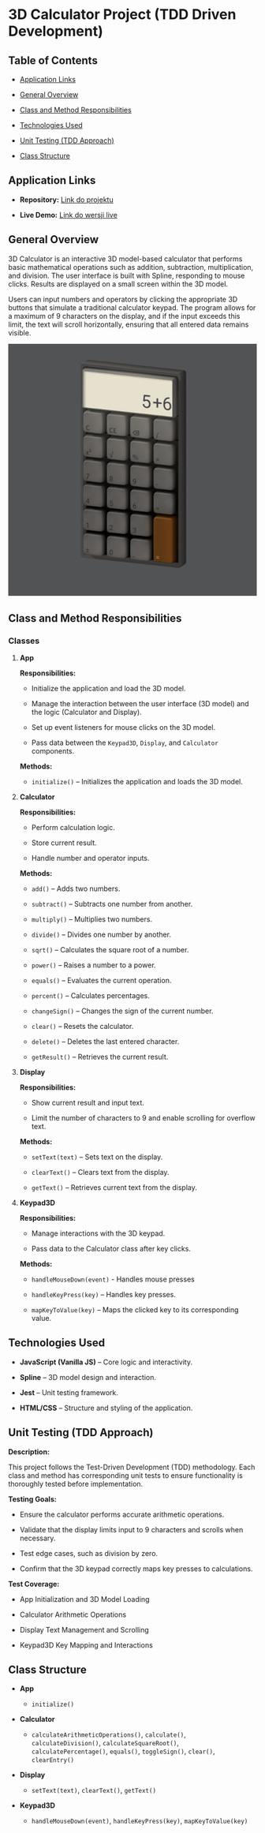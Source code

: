 # 3D Calculator Project (TDD Driven Development)

## Table of Contents

- [Application Links](#application-links)

- [General Overview](#general-overview)

- [Class and Method Responsibilities](#class-and-method-responsibilities)

- [Technologies Used](#technologies-used)

- [Unit Testing (TDD Approach)](#unit-testing-tdd-approach)

- [Class Structure](#class-structure)

## Application Links

- **Repository:** [Link do projektu](#) <!-- Podaj link do repozytorium -->

- **Live Demo:** [Link do wersji live](#) <!-- Podaj link do wersji live -->

## General Overview

3D Calculator is an interactive 3D model-based calculator that performs basic mathematical operations such as addition, subtraction, multiplication, and division. The user interface is built with Spline, responding to mouse clicks. Results are displayed on a small screen within the 3D model.

Users can input numbers and operators by clicking the appropriate 3D buttons that simulate a traditional calculator keypad. The program allows for a maximum of 9 characters on the display, and if the input exceeds this limit, the text will scroll horizontally, ensuring that all entered data remains visible.

![3D Calculator Screenshot](public/assets/3D_Calculator.jpg)

## Class and Method Responsibilities

### Classes

1. **App**

   **Responsibilities:**

   - Initialize the application and load the 3D model.

   - Manage the interaction between the user interface (3D model) and the logic (Calculator and Display).

   - Set up event listeners for mouse clicks on the 3D model.

   - Pass data between the `Keypad3D`, `Display`, and `Calculator` components.

   **Methods:**

   - `initialize()` – Initializes the application and loads the 3D model.

2. **Calculator**

   **Responsibilities:**

   - Perform calculation logic.

   - Store current result.

   - Handle number and operator inputs.

   **Methods:**

   - `add()` – Adds two numbers.

   - `subtract()` – Subtracts one number from another.

   - `multiply()` – Multiplies two numbers.

   - `divide()` – Divides one number by another.

   - `sqrt()` – Calculates the square root of a number.

   - `power()` – Raises a number to a power.

   - `equals()` – Evaluates the current operation.

   - `percent()` – Calculates percentages.

   - `changeSign()` – Changes the sign of the current number.

   - `clear()` – Resets the calculator.

   - `delete()` – Deletes the last entered character.

   - `getResult()` – Retrieves the current result.

3. **Display**

   **Responsibilities:**

   - Show current result and input text.

   - Limit the number of characters to 9 and enable scrolling for overflow text.

   **Methods:**

   - `setText(text)` – Sets text on the display.

   - `clearText()` – Clears text from the display.

   - `getText()` – Retrieves current text from the display.

4. **Keypad3D**

   **Responsibilities:**

   - Manage interactions with the 3D keypad.

   - Pass data to the Calculator class after key clicks.

   **Methods:**

   - `handleMouseDown(event)` - Handles mouse presses

   - `handleKeyPress(key)` – Handles key presses.

   - `mapKeyToValue(key)` – Maps the clicked key to its corresponding value.

## Technologies Used

- **JavaScript (Vanilla JS)** – Core logic and interactivity.

- **Spline** – 3D model design and interaction.

- **Jest** – Unit testing framework.

- **HTML/CSS** – Structure and styling of the application.

## Unit Testing (TDD Approach)

**Description:**

This project follows the Test-Driven Development (TDD) methodology. Each class and method has corresponding unit tests to ensure functionality is thoroughly tested before implementation.

**Testing Goals:**

- Ensure the calculator performs accurate arithmetic operations.

- Validate that the display limits input to 9 characters and scrolls when necessary.

- Test edge cases, such as division by zero.

- Confirm that the 3D keypad correctly maps key presses to calculations.

**Test Coverage:**

- App Initialization and 3D Model Loading

- Calculator Arithmetic Operations

- Display Text Management and Scrolling

- Keypad3D Key Mapping and Interactions

## Class Structure

- **App**

  - `initialize()`

- **Calculator**

  - `calculateArithmeticOperations()`, `calculate()`, `calculateDivision()`, `calculateSquareRoot()`, `calculatePercentage()`, `equals()`, `toggleSign()`, `clear()`, `clearEntry()`

- **Display**

  - `setText(text)`, `clearText()`, `getText()`

- **Keypad3D**
  - `handleMouseDown(event)`, `handleKeyPress(key)`, `mapKeyToValue(key)`
